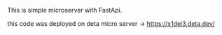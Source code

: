This is simple microserver with FastApi.

this code was deployed on deta micro server
-> https://x1dei3.deta.dev/
